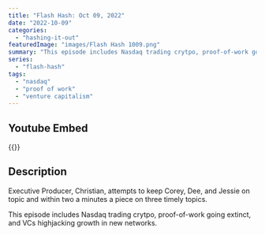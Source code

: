 ```yaml
---
title: "Flash Hash: Oct 09, 2022"
date: "2022-10-09"
categories: 
  - "hashing-it-out"
featuredImage: "images/Flash Hash 1009.png"
summary: "This episode includes Nasdaq trading crytpo, proof-of-work going extinct, and VCs highjacking growth in new networks."
series:
  - "flash-hash"
tags: 
  - "nasdaq"
  - "proof of work"
  - "venture capitalism"
---
```





## Youtube Embed
{{<youtube GX27Tq8e3lE>}}

## Description
Executive Producer, Christian, attempts to keep Corey, Dee, and Jessie on topic and within two a minutes a piece on three timely topics.

This episode includes Nasdaq trading crytpo, proof-of-work going extinct, and VCs highjacking growth in new networks.